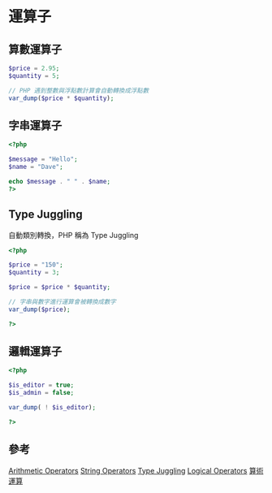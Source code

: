 # 運算子

## 算數運算子

```php
$price = 2.95;
$quantity = 5;

// PHP 遇到整數與浮點數計算會自動轉換成浮點數
var_dump($price * $quantity);
```

## 字串運算子

```php
<?php

$message = "Hello";
$name = "Dave";

echo $message . " " . $name;
?>
```

## Type Juggling

自動類別轉換，PHP 稱為 Type Juggling

```php
<?php

$price = "150";
$quantity = 3;

$price = $price * $quantity;

// 字串與數字進行運算會被轉換成數字
var_dump($price);

?>
```

## 邏輯運算子

```php
<?php

$is_editor = true;
$is_admin = false;

var_dump( ! $is_editor);

?>
```

## 參考

[Arithmetic Operators](https://www.php.net/manual/en/language.operators.arithmetic.php)
[String Operators](https://www.php.net/manual/en/language.operators.string.php)
[Type Juggling](https://www.php.net/manual/en/language.types.type-juggling.php)
[Logical Operators](https://www.php.net/manual/en/language.operators.logical.php)
[算術運算](https://progressbar.tw/posts/157)
